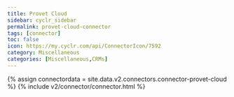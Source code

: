 ```yaml
---
title: Provet Cloud
sidebar: cyclr_sidebar
permalink: provet-cloud-connector
tags: [connector]
toc: false
icon: https://my.cyclr.com/api/ConnectorIcon/7592
category: Miscellaneous
categories: [Miscellaneous,CRMs]
---
```

{% assign connectordata = site.data.v2.connectors.connector-provet-cloud %}
{% include v2/connector/connector.html %}	